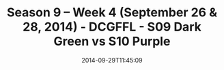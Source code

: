 ---
title: Season 9 – Week 4 (September 26 & 28, 2014) - DCGFFL - S09 Dark Green vs S10
  Purple
teams-score:
- team: _teams/s09-dark-green.md
  score: 32
- team: _teams/s10-purple.md
  score: 6
mvp: Jason Beverly (Dark Green), Barry Mauck (Purple)
game-ball: N/A
season: 9
week: 4
date: '2014-09-29T11:45:09'
pageid: season-9-week-4-4455-vs-4437
---
